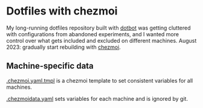 # Dotfiles with chezmoi

My long-running dotfiles repository built with [dotbot](https://github.com/anishathalye/dotbot) was getting cluttered with configurations from abandoned experiments, and I wanted more control over what gets included and excluded on different machines. August 2023: gradually start rebuilding with [chezmoi](https://www.chezmoi.io/).

## Machine-specific data

[.chezmoi.yaml.tmpl](https://www.chezmoi.io/reference/special-files-and-directories/chezmoi-format-tmpl/) is a chezmoi template to set consistent variables for all machines.

[.chezmoidata.yaml](https://www.chezmoi.io/reference/special-files-and-directories/chezmoidata-format/) sets variables for each machine and is ignored by git.
